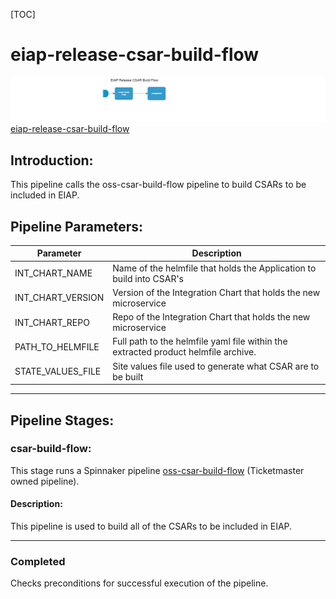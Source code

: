 [TOC]

# eiap-release-csar-build-flow

![eiap-release-csar-build-flow](../diagrams/eiap_release_csar_build_flow.png)
[eiap-release-csar-build-flow](https://spinnaker.rnd.gic.ericsson.se/#/applications/eiap-release-e2e-cicd/executions/configure/c187f4db-555a-4a9a-a331-6dfdc79a5b97)
## Introduction:
This pipeline calls the oss-csar-build-flow pipeline to build CSARs to be included in EIAP.

## Pipeline Parameters:
| Parameter | Description |
|-----|-----|
| INT_CHART_NAME | Name of the helmfile that holds the Application to build into CSAR's |
| INT_CHART_VERSION | Version of the Integration Chart that holds the new microservice |
| INT_CHART_REPO | Repo of the Integration Chart that holds the new microservice |
| PATH_TO_HELMFILE | Full path to the helmfile yaml file within the extracted product helmfile archive. |
| STATE_VALUES_FILE | Site values file used to generate what CSAR are to be built |
 * * *

## Pipeline Stages:

### csar-build-flow:
This stage runs a Spinnaker pipeline [oss-csar-build-flow](https://spinnaker.rnd.gic.ericsson.se/#/applications/common-e2e-cicd/executions/configure/a1761b58-9846-46db-8833-9c6e3b3eb293) (Ticketmaster owned pipeline).

#### Description:
This pipeline is used to build all of the CSARs to be included in EIAP.

 * * *
### Completed

Checks preconditions for successful execution of the pipeline.


